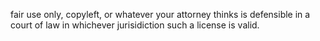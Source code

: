 fair use only, copyleft, or whatever your attorney thinks is defensible in a court of law in whichever jurisidiction such a license is valid.
